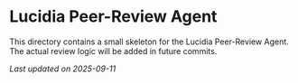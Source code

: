 # Lucidia Peer-Review Agent

This directory contains a small skeleton for the Lucidia Peer-Review
Agent.  The actual review logic will be added in future commits.

_Last updated on 2025-09-11_
